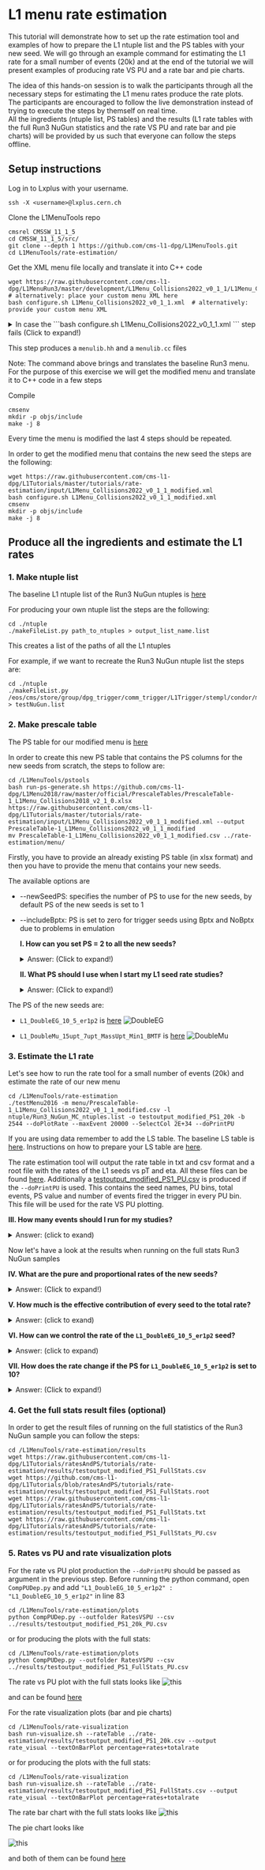 # L1 menu rate estimation

This tutorial will demonstrate how to set up the rate estimation tool and examples of how to prepare the L1 ntuple list and the PS tables with your new seed. We will go through an example command for estimating the L1 rate for a small number of events (20k) and at the end of the tutorial we will present examples of producing rate VS PU and a rate bar and pie charts. 

The idea of this hands-on session is to walk the participants through all the necessary steps for estimating the L1 menu rates produce the rate plots. The participants are encouraged to follow the live demonstration instead of trying to execute the steps by themself on real time.  
All the ingredients (ntuple list, PS tables) and the results (L1 rate tables with the full Run3 NuGun statistics and the rate VS PU and rate bar and pie charts) will be provided by us such that everyone can follow the steps offline.

## Setup instructions

Log in to Lxplus with your username.
```
ssh -X <username>@lxplus.cern.ch
```

Clone the L1MenuTools repo
```
cmsrel CMSSW_11_1_5
cd CMSSW_11_1_5/src/
git clone --depth 1 https://github.com/cms-l1-dpg/L1MenuTools.git
cd L1MenuTools/rate-estimation/
```

Get the XML menu file locally and translate it into C++ code
```
wget https://raw.githubusercontent.com/cms-l1-dpg/L1MenuRun3/master/development/L1Menu_Collisions2022_v0_1_1/L1Menu_Collisions2022_v0_1_1.xml  # alternatively: place your custom menu XML here
bash configure.sh L1Menu_Collisions2022_v0_1_1.xml  # alternatively: provide your custom menu XML
```

   <details>
   <summary>In case the ```bash configure.sh L1Menu_Collisions2022_v0_1_1.xml ``` step fails (Click to expand!)</summary>
  
   It has been reported that in case of not starting from a clean working environment conflicts can arise. This can be solve by commenting out the PYTHON path   line that points to an older version of python in the ./bash_profile or ./bashrc file. An example is given bellow
   
  ![PYTHONPATH](images/fixConfigError.png)
  </details>


This step produces a ```menulib.hh``` and a ```menulib.cc``` files

Note: The command above brings and translates the baseline Run3 menu. For the purpose of this exercise we will get the modified menu and translate it to C++ code in a few steps

Compile
```
cmsenv
mkdir -p objs/include
make -j 8
```

Every time the menu is modified the last 4 steps should be repeated.

In order to get the modified menu that contains the new seed the steps are the following:
```
wget https://raw.githubusercontent.com/cms-l1-dpg/L1Tutorials/master/tutorials/rate-estimation/input/L1Menu_Collisions2022_v0_1_1_modified.xml
bash configure.sh L1Menu_Collisions2022_v0_1_1_modified.xml
cmsenv
mkdir -p objs/include
make -j 8
```

## Produce all the ingredients and estimate the L1 rates

### 1. Make ntuple list

The baseline L1 ntuple list of the Run3 NuGun ntuples is [here](https://github.com/cms-l1-dpg/L1Tutorials/blob/ratesAndPS/tutorials/rate-estimation/input/Run3_NuGun_MC_ntuples.list) 

For producing your own ntuple list the steps are the following: 
```
cd ./ntuple
./makeFileList.py path_to_ntuples > output_list_name.list
```

This creates a list of the paths of all the L1 ntuples

For example, if we want to recreate the Run3 NuGun ntuple list the steps are:
```
cd ./ntuple
./makeFileList.py /eos/cms/store/group/dpg_trigger/comm_trigger/L1Trigger/stempl/condor/menu_Nu_11_0_X_1614189426/ > testNuGun.list
```


### 2. Make prescale table

The PS table for our modified menu is [here](https://github.com/cms-l1-dpg/L1Tutorials/blob/master/tutorials/rate-estimation/input/PrescaleTable-1_L1Menu_Collisions2022_v0_1_1_modified.csv)

In order to create this new PS table that contains the PS columns for the new seeds from scratch, the steps to follow are: 
```
cd /L1MenuTools/pstools
bash run-ps-generate.sh https://github.com/cms-l1-dpg/L1Menu2018/raw/master/official/PrescaleTables/PrescaleTable-1_L1Menu_Collisions2018_v2_1_0.xlsx https://raw.githubusercontent.com/cms-l1-dpg/L1Tutorials/master/tutorials/rate-estimation/input/L1Menu_Collisions2022_v0_1_1_modified.xml --output PrescaleTable-1_L1Menu_Collisions2022_v0_1_1_modified
mv PrescaleTable-1_L1Menu_Collisions2022_v0_1_1_modified.csv ../rate-estimation/menu/
```                                                                                                                                                                             
Firstly, you have to provide an already existing PS table (in xlsx format) and then you have to provide the menu that contains your new seeds.

The available options are
* --newSeedPS: specifies the number of PS to use for the new seeds, by default PS of the new seeds is set to 1
* --includeBptx: PS is set to zero for trigger seeds using Bptx and NoBptx due to problems in emulation

   **I. How can you set PS = 2 to all the new seeds?**
   <details>
   <summary>Answer: (Click to expand!)</summary>

   Adding the --newSeedPS 2 in the command above.
   </details>


   **II. What PS should I use when I start my L1 seed rate studies?**
   <details>
   <summary>Answer: (Click to expand!)</summary>

   For the beggining of your study we suggest you set the PS of your new seed to 1. This way you can check the initial rate of your seed and then study how you can control it by increasing the PS.
   </details>

The PS of the new seeds are:
* ```L1_DoubleEG_10_5_er1p2``` is [here](https://github.com/cms-l1-dpg/L1Tutorials/blob/master/tutorials/rate-estimation/input/PrescaleTable-1_L1Menu_Collisions2022_v0_1_1_modified.csv#L160)
    ![DoubleEG](./images/PS_DoubleEG.png)

* ```L1_DoubleMu_15upt_7upt_MassUpt_Min1_BMTF``` is [here](https://github.com/cms-l1-dpg/L1Tutorials/blob/master/tutorials/rate-estimation/input/PrescaleTable-1_L1Menu_Collisions2022_v0_1_1_modified.csv#L48)
    ![DoubleMu](./images/PS_DoubleMu.png)


### 3. Estimate the L1 rate

Let's see how to run the rate tool for a small number of events (20k) and estimate the rate of our new menu
```
cd /L1MenuTools/rate-estimation
./testMenu2016 -m menu/PrescaleTable-1_L1Menu_Collisions2022_v0_1_1_modified.csv -l ntuple/Run3_NuGun_MC_ntuples.list -o testoutput_modified_PS1_20k -b 2544 --doPlotRate --maxEvent 20000 --SelectCol 2E+34 --doPrintPU
```
If you are using data remember to add the LS table. The baseline LS table is [here](https://github.com/cms-l1-dpg/L1MenuTools/blob/master/rate-estimation/menu/run_lumi.csv).
Instructions on how to prepare your LS table are [here](https://twiki.cern.ch/twiki/bin/viewauth/CMS/HowToL1TriggerMenu#3_Run_3_setting).

The rate estimation tool will output the rate table in txt and csv format and a root file with the rates of the L1 seeds vs pT and eta. 
All these files can be found [here](https://github.com/cms-l1-dpg/L1Tutorials/tree/ratesAndPS/tutorials/rate-estimation/results/).
Additionally a [testoutput\_modified\_PS1\_PU.csv](https://raw.githubusercontent.com/cms-l1-dpg/L1Tutorials/ratesAndPS/tutorials/rate-estimation/results/testoutput_modified_PS1_PU.csv) is produced if the ```--doPrintPU``` is used. This contains the seed names, PU bins, total events, PS value and number of events fired the trigger in every PU bin. This file will be used for the rate VS PU plotting.

   **III. How many events should I run for my studies?**
   <details>
   <summary>Answer: (click to exand)</summary>

   As many as possible! Here we demostrate only a small number of events due to time constraints. The rate tables in the results directory have been produced with the full stats of the Run3 NuGun MC sample.
   </details>

Now let's have a look at the results when running on the full stats Run3 NuGun samples

   **IV. What are the pure and proportional rates of the new seeds?** 
   <details>
   <summary>Answer: (Click to expand!) </summary>

   For the ```L1_DoubleMu_15upt_7upt_MassUpt_Min1_BMTF``` is [here](https://github.com/cms-l1-dpg/L1Tutorials/blob/ratesAndPS/tutorials/rate-estimation/results/testoutput_modified_PS1_FullStats.txt#L400) 

   ![DoubleMu](./images/DoubleMu_15upt_7upt_MassUpt_Min1_BMTF_PS1.png)

   and for the ```L1_DoubleEG_10_5_er1p2``` is [here](https://github.com/cms-l1-dpg/L1Tutorials/blob/ratesAndPS/tutorials/rate-estimation/results/testoutput_modified_PS1_FullStats.txt#L512)
   
   ![DoubleEG](./images/DoubleEG_10_5_er1p2_PS1.png)
   </details>


   **V. How much is the effective contribution of every seed to the total rate?**
   <details>
   <summary> Answer: (click to exand) </summary>

   * The ```L1_DoubleMu_15upt_7upt_MassUpt_Min1_BMTF``` has a pure rate = 0. 
   * The ```L1_DoubleEG_10_5_er1p2``` has pure rate = 230908 Hz.
   </details>


   **VI. How can we control the rate of the ```L1_DoubleEG_10_5_er1p2``` seed?**
   <details>  
   <summary> Answer: (click to expand)</summary>

   Possible options for controlling very high rates of seeds are:
   * Optimizing the cuts of the seeds 
   * Increasing the PS
   </details>


   **VII. How does the rate change if the PS for ```L1_DoubleEG_10_5_er1p2``` is set to 10?**
   <details> 
   <summary> Answer: (Click to expand!) </summary>

   We made a new PS table, set the PS=10 for the new seeds which can be found [here](https://github.com/cms-l1-dpg/L1Tutorials/blob/ratesAndPS/tutorials/rate-estimation/input/PrescaleTable-1_L1Menu_Collisions2022_v0_1_1_modified_PS10.csv) and run the rate estimation tool again for the rull Run3 NuGun Stats.
   The results are [here](https://github.com/cms-l1-dpg/L1Tutorials/blob/ratesAndPS/tutorials/rate-estimation/results/testoutput_modified_PS10_FullStats.txt#L512).
   The rate of the ```L1_DoubleEG_10_5_er1p2``` is decreased by 1/10 (as expected).

   ![DoubleEG_PS10](images/DoubleEG_10_5_er1p2_PS10.png)
   </details>

### 4. Get the full stats result files (optional)
  
In order to get the result files of running on the full statistics of the Run3 NuGun sample you can follow the steps:
```
cd /L1MenuTools/rate-estimation/results
wget https://raw.githubusercontent.com/cms-l1-dpg/L1Tutorials/ratesAndPS/tutorials/rate-estimation/results/testoutput_modified_PS1_FullStats.csv
wget https://github.com/cms-l1-dpg/L1Tutorials/blob/ratesAndPS/tutorials/rate-estimation/results/testoutput_modified_PS1_FullStats.root
wget https://raw.githubusercontent.com/cms-l1-dpg/L1Tutorials/ratesAndPS/tutorials/rate-estimation/results/testoutput_modified_PS1_FullStats.txt
wget https://raw.githubusercontent.com/cms-l1-dpg/L1Tutorials/ratesAndPS/tutorials/rate-estimation/results/testoutput_modified_PS1_FullStats_PU.csv
``` 


### 5. Rates vs PU and rate visualization plots


For the rate vs PU plot production the ```--doPrintPU``` should be passed as argument in the previous step.
Before running the python command, open ```CompPUDep.py``` and add ```"L1_DoubleEG_10_5_er1p2" : "L1_DoubleEG_10_5_er1p2"``` in line 83
```
cd /L1MenuTools/rate-estimation/plots
python CompPUDep.py --outfolder RatesVSPU --csv ../results/testoutput_modified_PS1_20k_PU.csv
```
or for producing the plots with the full stats:
```
cd /L1MenuTools/rate-estimation/plots
python CompPUDep.py --outfolder RatesVSPU --csv ../results/testoutput_modified_PS1_FullStats_PU.csv
```

The rate vs PU plot with the full stats looks like ![this](Plots_RatesVSPU/L1_DoubleEG_10_5_er1p2.png)

and can be found [here](https://github.com/cms-l1-dpg/L1Tutorials/tree/ratesAndPS/tutorials/rate-estimation/Plots_RatesVSPU)

For the rate visualization plots (bar and pie charts)
```
cd /L1MenuTools/rate-visualization
bash run-visualize.sh --rateTable ../rate-estimation/results/testoutput_modified_PS1_20k.csv --output rate_visual --textOnBarPlot percentage+rates+totalrate

```
or for producing the plots with the full stats:
```
cd /L1MenuTools/rate-visualization
bash run-visualize.sh --rateTable ../rate-estimation/results/testoutput_modified_PS1_FullStats.csv --output rate_visual --textOnBarPlot percentage+rates+totalrate

```

The rate bar chart with the full stats looks like ![this](Rate_Visual/rate_visual_percentage%2Brates%2Btotalrate_barPlot.png)


The pie chart looks like 

![this](Rate_Visual/rate_visual_pieChart.png)


and both of them can be found [here](https://github.com/cms-l1-dpg/L1Tutorials/blob/ratesAndPS/tutorials/rate-estimation/Rate_Visual/)


